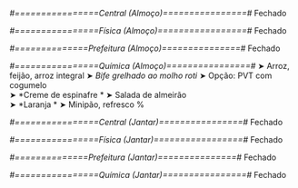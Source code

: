 
*#================Central (Almoço)================#*
Fechado

*#================Física (Almoço)=================#*
Fechado

*#==============Prefeitura (Almoço)===============#*
Fechado

*#================Química (Almoço)================#*
➤ Arroz, feijão, arroz integral
➤ *Bife grelhado ao molho roti*
➤ Opção: PVT com cogumelo  
➤ *Creme de espinafre *
➤ Salada de almeirão   
➤ *Laranja *
➤ Minipão, refresco
%

*#================Central (Jantar)================#*
Fechado

*#================Física (Jantar)=================#*
Fechado

*#==============Prefeitura (Jantar)===============#*
Fechado

*#================Química (Jantar)================#*
Fechado
